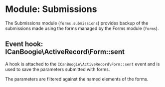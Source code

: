 Module: Submissions
===================

The Submissions module (`forms.submissions`) provides backup of the submissions made using the
forms managed by the Forms module (`forms`).


Event hook: ICanBoogie\ActiveRecord\Form::sent
----------------------------------------------

A hook is attached to the `ICanBoogie\ActiveRecord\Form::sent` event and is used to save the
parameters submitted with forms.

The parameters are filtered against the named elements of the forms.